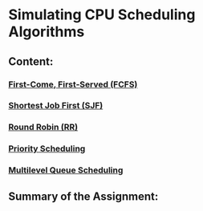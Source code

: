 ﻿# Simulating CPU Scheduling Algorithms

## Content:

### [First-Come, First-Served (FCFS)](https://github.com/pwpx/Simulating-CPU-Scheduling-Algorithms/blob/78226c0061e53be58a41ac6655e0be0a9b833abe/ConsoleApp1/md/FCFS.md)
### [Shortest Job First (SJF)](../ConsoleApp1/md/SJF.md)
### [Round Robin (RR)](RR.md)
### [Priority Scheduling](PriorityScheduling.md)
### [Multilevel Queue Scheduling](MultilevelQueueScheduling.md)

## Summary of the Assignment:

